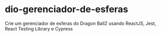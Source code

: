 # dio-gerenciador-de-esferas
Crie um gerenciador de esferas do Dragon BallZ usando ReactJS, Jest, React Testing Library e Cypress
